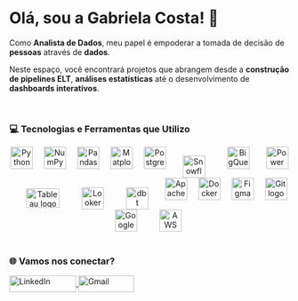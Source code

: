 # Olá, sou a Gabriela Costa! 👋

Como **Analista de Dados**, meu papel é empoderar a tomada de decisão de **pessoas** através de **dados**. 

Neste espaço, você encontrará projetos que abrangem desde a **construção de pipelines ELT**, **análises estatísticas** até o desenvolvimento de **dashboards interativos**.

<br>

### 💻 Tecnologias e Ferramentas que Utilizo

<div align="center">
  <!-- Linguagens e Bibliotecas -->
  <img src="https://cdn.jsdelivr.net/gh/devicons/devicon/icons/python/python-original.svg" height="40" alt="Python logo" />
  <img width="12" />
  <img src="https://cdn.jsdelivr.net/gh/devicons/devicon/icons/numpy/numpy-original.svg" height="40" alt="NumPy logo" />
  <img width="12" />
  <img src="https://cdn.jsdelivr.net/gh/devicons/devicon/icons/pandas/pandas-original.svg" height="40" alt="Pandas logo" />
  <img width="12" />
  <img src="https://cdn.jsdelivr.net/gh/devicons/devicon/icons/matplotlib/matplotlib-original.svg" height="40" alt="Matplotlib logo" />
          
  <!-- Bancos de Dados -->
  <img width="12" />
  <img src="https://cdn.jsdelivr.net/gh/devicons/devicon/icons/postgresql/postgresql-original.svg" height="40" alt="PostgreSQL logo" />
  <img width="12" />
  <img src="https://github.com/user-attachments/assets/07127d27-38be-4230-9bfc-d11846ac23f3" alt="Snowflake logo" width="40" style="vertical-align:middle; margin:0px 10px;" />
  <img width="12" />
  <img src="https://github.com/user-attachments/assets/422e217d-64c7-4e87-8a03-4a406f7042e2" alt="BigQuery logo" width="40" style="margin:0px 10px;" />

  

  <!-- Ferramentas de Visualização -->
  <img width="12" />
  <img src="https://img.icons8.com/color/48/000000/power-bi.png" height="40" alt="Power BI logo" />
  <img width="12" />
  <img src="https://github.com/user-attachments/assets/c0056450-ce3a-481a-a350-b7b78a965f6c" alt="Tableau logo" width="60" height="35" style="vertical-align:middle; margin:0px 10px;" />
  <img width="12" />
  <img src="https://github.com/user-attachments/assets/e3d01d55-9c34-49c8-9fff-49439bf28014" alt="Looker logo" width="40" style="vertical-align:middle; margin:0px 10px;" />



  <!-- Ferramentas de Engenharia -->
  <img width="12" />
  <img src="https://github.com/user-attachments/assets/178cf946-3e63-49a2-9887-7b930ef02c83" alt="dbt logo" width="40" height="40" style="vertical-align:middle; margin:0px 10px;" />
  <img width="12" />
  <img src="https://cdn.jsdelivr.net/gh/devicons/devicon@latest/icons/apacheairflow/apacheairflow-original.svg" height="40" alt="Apache Airflow logo" />
  <img width="12" />
  <img src="https://cdn.jsdelivr.net/gh/devicons/devicon/icons/docker/docker-original.svg" height="40" alt="Docker logo" />

  <!-- Ferramentas de Design e Controle de Versão -->
  <img width="12" />
  <img src="https://cdn.jsdelivr.net/gh/devicons/devicon/icons/figma/figma-original.svg" height="40" alt="Figma logo" />
  <img width="12" />
  <img src="https://cdn.jsdelivr.net/gh/devicons/devicon/icons/git/git-original.svg" height="40" alt="Git logo" />

  <!-- Plataformas na Nuvem -->
  <img width="12" />
  <img src="https://cdn.jsdelivr.net/gh/devicons/devicon/icons/googlecloud/googlecloud-original.svg" height="40" alt="Google Cloud logo" />
  <img width="12" />
  <img src="https://github.com/user-attachments/assets/a57f8c5f-0e3e-4705-b683-59b7492e9f10" alt="AWS logo" width="40" style="margin: 0px 20px;" />
  
</div>

<br>

### 🌐 Vamos nos conectar?

<div> 
  <a href="https://www.linkedin.com/in/gabrielasantanamorais" target="_blank">
    <img align="center" alt="LinkedIn" height="30" width="120" src="https://img.shields.io/badge/-LinkedIn-%230077B5?style=for-the-badge&logo=linkedin&logoColor=white">
  </a>
  <a href="mailto:gabrielasmorais01@gmail.com" target="_blank">
    <img align="center" alt="Gmail" height="30" width="100" src="https://img.shields.io/badge/-Gmail-%23333?style=for-the-badge&logo=gmail&logoColor=white">
  </a>
</div>

